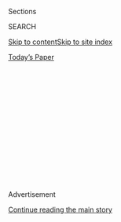 <div id="app">

<div>

<div>

<div>

<div class="NYTAppHideMasthead css-1q2w90k e1suatyy0">

<div class="section css-ui9rw0 e1suatyy2">

<div class="css-eph4ug er09x8g0">

<div class="css-6n7j50">

</div>

<span class="css-1dv1kvn">Sections</span>

<div class="css-10488qs">

<span class="css-1dv1kvn">SEARCH</span>

</div>

[Skip to content](#site-content)[Skip to site
index](#site-index)

</div>

<div class="css-10698na e1huz5gh0">

</div>

</div>

<div id="masthead-bar-one" class="section hasLinks css-15hmgas e1csuq9d3">

<div class="css-uqyvli e1csuq9d0">

</div>

<div class="css-1uqjmks e1csuq9d1">

</div>

<div class="css-9e9ivx">

[](https://myaccount.nytimes3xbfgragh.onion/auth/login?response_type=cookie&client_id=vi)

</div>

<div class="css-1bvtpon e1csuq9d2">

[Today’s
Paper](https://www.nytimes3xbfgragh.onion/section/todayspaper)

</div>

</div>

</div>

</div>

<div data-aria-hidden="false">

<div id="site-content" data-role="main">

<div>

<div class="css-1aor85t" style="opacity:0.000000001;z-index:-1;visibility:hidden">

<div class="css-1hqnpie">

<div class="css-epjblv">

<span class="css-z6pdnw">The Forgotten Colonial Forces of World War
II</span>

</div>

<div class="css-k008qs">

<div class="css-1iwv8en">

<span class="css-18z7m18"></span>

<div>

<div>

</div>

</div>

</div>

<span class="css-1n6z4y">https://nyti.ms/2GbYGc1</span>

<div class="css-1705lsu">

<div class="css-4xjgmj">

<div class="css-4skfbu" data-role="toolbar" data-aria-label="Social Media Share buttons, Save button, and Comments Panel with current comment count" data-testid="share-tools">

  - 
  - 
  - 
  - 
    
    <div class="css-6n7j50">
    
    </div>

  - 
  - 

</div>

</div>

</div>

</div>

</div>

</div>

<div class="css-13pd83m">

</div>

<div id="top-wrapper" class="css-1sy8kpn">

<div id="top-slug" class="css-l9onyx">

Advertisement

</div>

[Continue reading the main
story](#after-top)

<div class="ad top-wrapper" style="text-align:center;height:100%;display:block;min-height:250px">

<div id="top" class="place-ad" data-position="top" data-size-key="top">

</div>

</div>

<div id="after-top">

</div>

</div>

<div>

<div id="sponsor-wrapper" class="css-1hyfx7x">

<div id="sponsor-slug" class="css-19vbshk">

Supported by

</div>

[Continue reading the main
story](#after-sponsor)

<div id="sponsor" class="ad sponsor-wrapper" style="text-align:center;height:100%;display:block">

</div>

<div id="after-sponsor">

</div>

</div>

<div class="css-186x18t">

Beyond the World War II We Know

</div>

<div class="css-1vkm6nb ehdk2mb0">

# The Forgotten Colonial Forces of World War II

</div>

“There’s a scattered memory of their sacrifice all over Europe.” The
Allied powers relied on colonial troops to defeat the Axis, but their
contributions are not often recognized.

<div class="css-79elbk" data-testid="photoviewer-wrapper">

<div class="css-z3e15g" data-testid="photoviewer-wrapper-hidden">

</div>

<div class="css-1a48zt4 ehw59r15" data-testid="photoviewer-children">

![<span class="css-i48y28 e13ogyst0" data-aria-hidden="true">Indian Air
Force pilots with Vultee Vengeance bombers in Assam, India, in August
1944.</span><span class="css-ach9cc e1z0qqy90" itemprop="copyrightHolder"><span class="css-1ly73wi e1tej78p0">Credit...</span><span><span>Imperial
War
Museums</span></span></span>](https://static01.graylady3jvrrxbe.onion/images/2020/09/06/multimedia/01ww2-Colonial-forces-01/01ww2-Colonial-forces-01-articleLarge.jpg?quality=75&auto=webp&disable=upscale)

</div>

</div>

<div class="css-18e8msd">

<div class="css-vp77d3 epjyd6m0">

<div class="css-hus3qt ey68jwv0" data-aria-hidden="true">

[![Maria
Abi-Habib](https://static01.graylady3jvrrxbe.onion/images/2018/10/08/multimedia/author-maria-abi-habib/author-maria-abi-habib-thumbLarge.png
"Maria Abi-Habib")](https://www.nytimes3xbfgragh.onion/by/maria-abi-habib)

</div>

<div class="css-1baulvz">

By [<span class="css-1baulvz last-byline" itemprop="name">Maria
Abi-Habib</span>](https://www.nytimes3xbfgragh.onion/by/maria-abi-habib)

</div>

</div>

  - 
    
    <div class="css-1ea1lzw e16638kd2">
    
    Published Sept. 1, 2020Updated Sept. 3,
    2020
    
    </div>

  - 
    
    <div class="css-4xjgmj">
    
    <div class="css-pvvomx" data-role="toolbar" data-aria-label="Social Media Share buttons, Save button, and Comments Panel with current comment count" data-testid="share-tools">
    
      - 
      - 
      - 
      - 
        
        <div class="css-6n7j50">
        
        </div>
    
      - 
      - 
    
    </div>
    
    </div>

</div>

</div>

<div class="section meteredContent css-1r7ky0e" name="articleBody" itemprop="articleBody">

<div class="css-1fanzo5 StoryBodyCompanionColumn">

<div class="css-53u6y8">

***The latest article from “*[*Beyond the World War II We
Know*](https://www.nytimes3xbfgragh.onion/spotlight/beyond-wwii)*,” a
series from The Times that documents lesser-known stories from the war,
recounts the sacrifices of colonial forces, particularly British-backed
Indian troops who fought not only the Axis powers, but also their
compatriots.***

They fought in every theater of World War II, from North Africa to
Europe and as far east as Hong Kong. They died and went missing in the
tens of thousands. And they formed the[largest volunteer
force](https://web.archive.org/web/20100618081321/http://www.cwgc.org/admin/files/cwgc_india.pdf)
in history. But their contributions are often an afterthought in history
books.

The colonial forces that dotted the battle maps of World War II were
crucial for the Allies to fill out their ranks and keep up their
momentum. While India contributed the largest number of volunteers, at
some 2.5 million troops, Africans, Arabs and others fought and died for
the freedom of the Allied powers, although they were under the yoke of
colonial rule. “I always say, Britain didn’t fight the Second World War,
the British Empire did,” said Yasmin Khan, a historian at Oxford
University and author of “The Raj at War.”

</div>

</div>

<div class="css-1fanzo5 StoryBodyCompanionColumn">

<div class="css-53u6y8">

About 15 percent of all the Victoria Crosses — Britain’s highest
decoration for valor — awarded during the Second World War went to
Indian and Nepalese troops. The honor was bestowed upon service members
from other colonies as well. “If you look at Commonwealth graves, you
can find burial spots of Indians everywhere,” Khan said. “There’s a
scattered memory of their sacrifice all over
Europe.”

</div>

</div>

<div class="css-a7yk8a e73j0it0">

<div class="css-1xdhyk6 erfvjey0">

<span class="css-1ly73wi e1tej78p0">Image</span>

<div class="css-zjzyr8">

<div data-testid="lazyimage-container" style="height:384.08888888888885px">

</div>

</div>

</div>

<span class="css-i48y28 e13ogyst0" data-aria-hidden="true">King George
VI pinning the Victoria Cross on Sepoy Kamal Ram in July
1944.</span><span class="css-ach9cc e1z0qqy90" itemprop="copyrightHolder"><span class="css-1ly73wi e1tej78p0">Credit...</span><span>Imperial
War
Museums</span></span>

<div class="css-1xdhyk6 erfvjey0">

<span class="css-1ly73wi e1tej78p0">Image</span>

<div class="css-zjzyr8">

<div data-testid="lazyimage-container" style="height:384.73333333333335px">

</div>

</div>

</div>

<span class="css-i48y28 e13ogyst0" data-aria-hidden="true">A scout car
crew of Indian soldiers chat with young civilians in San Felice, Italy,
1943.</span><span class="css-ach9cc e1z0qqy90" itemprop="copyrightHolder"><span class="css-1ly73wi e1tej78p0">Credit...</span><span>Imperial
War Museums</span></span>

</div>

<div class="css-1fanzo5 StoryBodyCompanionColumn">

<div class="css-53u6y8">

While these colonial forces are often forgotten or overshadowed, they
not only helped the Allied powers win their war, they also set in motion
events that would eventually lead to some of the colonies’ independence.

Despite their sacrifices, these troops were never treated as equals.
They were largely under the command of European or American officers,
although they were skilled fighters and even helped patrol the streets
of London. It was difficult for them to rise up the ranks and become
officers. Their compensation was far less than that of their white
peers, and it worsened the darker their skin was. As poorly as Indian
soldiers were treated, their African peers fared far worse.

Their skill on the battlefield helped stoke nationalism at home;
however, the colonial forces were in many ways helping Britain maintain
its crumbling empire, as it came under onslaught by Japanese, Italian
and German forces.

</div>

</div>

<div class="css-79elbk" data-testid="photoviewer-wrapper">

<div class="css-z3e15g" data-testid="photoviewer-wrapper-hidden">

</div>

<div class="css-1a48zt4 ehw59r15" data-testid="photoviewer-children">

![<span class="css-i48y28 e13ogyst0" data-aria-hidden="true">Colonial
troops who fought in France’s First Free French Division in the Battle
of Bir Hakeim, Libya, in
1942.</span><span class="css-ach9cc e1z0qqy90" itemprop="copyrightHolder"><span class="css-1ly73wi e1tej78p0">Credit...</span><span>Adoc-Photos/Corbis,
via Getty
Images</span></span>](https://static01.graylady3jvrrxbe.onion/images/2020/09/06/multimedia/01ww2-Colonial-forces-02/merlin_176205108_dfd0c146-5f23-4d9a-a106-5c79191a1a11-articleLarge.jpg?quality=75&auto=webp&disable=upscale)

</div>

</div>

<div class="css-1fanzo5 StoryBodyCompanionColumn">

<div class="css-53u6y8">

Although the battlefronts of Europe were romanticized in novels, history
books and films, much of the war was fought in and over British (and to
a lesser extent, French) colonies, with front lines springing up from
North Africa to East Asia as both sides vied for control of the regions’
vast resources and wealth to sustain their militaries. In June 1940, the
Axis powers launched the North Africa campaign and fighting broke out
across Algeria, Morocco, Egypt and Tunisia as they tried to wrest those
colonies from British and French rule. Japan snatched up British
colonies like Singapore and Burma (now Myanmar) and tried to invade
India.

It would be the entry of the world’s most vocal supporter of liberty and
self-determination, the United States, that would help the Allies
restore their momentum and shift the tide against the
Axis.

</div>

</div>

<div class="css-a7yk8a e73j0it0">

<div class="css-1xdhyk6 erfvjey0">

<span class="css-1ly73wi e1tej78p0">Image</span>

<div class="css-zjzyr8">

<div data-testid="lazyimage-container" style="height:241.02222222222224px">

</div>

</div>

</div>

<span class="css-i48y28 e13ogyst0" data-aria-hidden="true">Nepalese
soldiers, or Gurkhas, manning a mortar during training exercises in what
was then British-occupied Malaya, January
1942.</span><span class="css-ach9cc e1z0qqy90" itemprop="copyrightHolder"><span class="css-1ly73wi e1tej78p0">Credit...</span><span>Associated
Press</span></span>

<div class="css-1xdhyk6 erfvjey0">

<span class="css-1ly73wi e1tej78p0">Image</span>

<div class="css-zjzyr8">

<div data-testid="lazyimage-container" style="height:242.31111111111113px">

</div>

</div>

</div>

<span class="css-i48y28 e13ogyst0" data-aria-hidden="true">British,
South African and East African troops assemble on the beach of Majunga,
Madagascar in November
1942.</span><span class="css-ach9cc e1z0qqy90" itemprop="copyrightHolder"><span class="css-1ly73wi e1tej78p0">Credit...</span><span>Associated
Press</span></span>

</div>

<div class="css-79elbk" data-testid="photoviewer-wrapper">

<div class="css-z3e15g" data-testid="photoviewer-wrapper-hidden">

</div>

<div class="css-1a48zt4 ehw59r15" data-testid="photoviewer-children">

<div class="css-1xdhyk6 erfvjey0">

<span class="css-1ly73wi e1tej78p0">Image</span>

<div class="css-zjzyr8">

<div data-testid="lazyimage-container" style="height:273.88888888888886px">

</div>

</div>

</div>

<span class="css-i48y28 e13ogyst0" data-aria-hidden="true">Indian Air
Force officers in their mess hall at Imphal in Manipur,
India.</span><span class="css-ach9cc e1z0qqy90" itemprop="copyrightHolder"><span class="css-1ly73wi e1tej78p0">Credit...</span><span>Imperial
War Museums</span></span>

</div>

</div>

<div class="css-1fanzo5 StoryBodyCompanionColumn">

<div class="css-53u6y8">

But the alliance between the United States and Britain was forged in
tension over their clashing stances on colonialism. While the United
States remained on the sidelines for nearly half of the war, its calls
to end colonialism irked Britain, which needed its colonies more than
ever, as its financial reserves were nearly exhausted.

Indians were angry when Britain, which ruled them, declared war on Nazi
Germany in 1939 and exploited their resources to support the conflict.
Some Indians, such as upper-caste urbanites, were loyal to the raj —
British rule over India — and fought enthusiastically for the Allies,
but the vast majority volunteered because they were offered land, a
stable salary and steady meals. Others joined to refine their technical
or engineering skills as the military modernized over the course of the
war, allowing them to gain experience with more complicated machinery as
it was introduced.

<div class="css-1q1hscp">

<div class="css-1xk4eoy">

<div id="WAR">

</div>

</div>

</div>

</div>

</div>

<div class="css-1fanzo5 StoryBodyCompanionColumn">

<div class="css-53u6y8">

In August 1941, Prime Minister Winston Churchill and President Franklin
D. Roosevelt signed what became known as the [Atlantic
Charter](https://www.un.org/en/sections/history-united-nations-charter/1941-atlantic-charter/index.html),
a new vision for the postwar world, highlighting the right of all people
to self-determination. Though the United States had not yet entered the
war as a combatant, it was supplying military hardware to Britain and
created the document as a justification for its support to the Allies,
laying out its anti-fascist hopes for the world. Britain was desperate
to bind itself to the United States and persuade it the join the war,
and Churchill begrudgingly signed the statement, although it challenged
the very foundation of the empire.

The Atlantic Charter spurred hopes of independence among the British
colonies. But a month after the charter was signed, Churchill clarified
that the right to self-determination outlined in the document applied
only to countries under German occupation. The damage, however, was
already done.

In 1942, Mohandas K. Gandhi began his Quit India movement, demanding the
end of British rule, galvanizing Indians against British colonial forces
and threatening the economic and natural resources London needed to
continue fighting.

A star of the Indian independence movement, Subhas Chandra Bose, split
with Gandhi’s nonviolent campaign and aligned himself with the Axis
powers, who he believed would empower him to raise an army and win
India’s autonomy. Bose toured the prison camps of Europe and Asia,
building a force by recruiting Indian expatriates and Indian prisoners
of
war.

</div>

</div>

<div class="css-79elbk" data-testid="photoviewer-wrapper">

<div class="css-z3e15g" data-testid="photoviewer-wrapper-hidden">

</div>

<div class="css-1a48zt4 ehw59r15" data-testid="photoviewer-children">

<div class="css-1xdhyk6 erfvjey0">

<span class="css-1ly73wi e1tej78p0">Image</span>

<div class="css-zjzyr8">

<div data-testid="lazyimage-container" style="height:308.0444444444445px">

</div>

</div>

</div>

<span class="css-i48y28 e13ogyst0" data-aria-hidden="true">Indian
nationalist leader Subash Chandra Bose, right, with Japanese Prime
Minister Hideki Tojo in 1944 at a parade in support of Indian national
independence in Shonan,
Japan.</span><span class="css-ach9cc e1z0qqy90" itemprop="copyrightHolder"><span class="css-1ly73wi e1tej78p0">Credit...</span><span>Keystone-France/Gamma-Rapho,
via Getty Images</span></span>

</div>

</div>

<div class="css-1fanzo5 StoryBodyCompanionColumn">

<div class="css-53u6y8">

Bose’s military, the Indian National Army, was a roughly 40,000-strong
force. By 1943, he established the Azad Hind, or the provisional
government of India in exile, in Japanese-occupied Singapore and
declared war on the Allied powers. Bose’s ultimate goal was to invade
India and liberate it from the British. Once the I.N.A. and the Axis
invaded, Bose bet, Indians would rise up en masse. The British forbade
their media from reporting on the rogue force, worried it would spur
Indian troop defections.

In March 1944, Bose had his chance to shatter British rule. The Japanese
military, with the support of the I.N.A., launched Operation U-Go, a
campaign to invade northeast India from Burma and smash a buildup of
Allied forces in the area. If the Japanese and the I.N.A. prevailed,
they could extract India’s resources to revitalize their war effort,
perhaps prolonging the war, and use India’s strategic ports to cut off
Allied supply lines spanning from East to West.

</div>

</div>

<div class="css-1fanzo5 StoryBodyCompanionColumn">

<div class="css-53u6y8">

But they faced stiff resistance from Allied forces, which were
overwhelmingly nonwhite — about 70 percent of the fighting force was
from India and to a lesser extent, African colonies. (British forces
were reluctant to serve in India, preferring the glamour of the European
front lines.) The fight, known as the Battle of Kohima and Imphal,
produced some of the worst bloodshed of the war in Asia.

As Britain-backed Indian troops killed their own compatriots, those
under Bose’s command, they also killed thousands of Japanese, considered
some of the best fighters in World War II. The Japanese 15th Army,
[85,000 strong at the
start](https://www.nytimes3xbfgragh.onion/2014/06/22/world/asia/a-largely-indian-victory-in-world-war-ii-mostly-forgotten-in-india.html)
of the invasion, saw 53,000 troops dead or missing by the battle’s end.

The defeat, one of the most devastating of the war for Japanese ground
forces, helped the Indian military come into its own, historians
believe, and helped spur nationalist movements in India and parts of
Africa.

“They demanded their liberation,” said the historian Kaushik Roy, a
professor at Jadavpur University in Kolkata, India. “There was this
feeling, ‘why should we fight to preserve colonialism?’”

It took a few years after the war ended, but the nationalists prevailed.
Britain dismantled its empire, and the colonial troops it used to prop
up its rule across the world were rolled into the national armies of the
independent states that formed out of the wreckage. India was granted
independence in 1947.

“Once that lifeblood of colonialism was broken,” Roy added, “they gained
confidence in their demands to rule themselves.”

-----

</div>

</div>

<div>

</div>

</div>

<div>

</div>

<div>

</div>

<div>

</div>

<div>

<div id="bottom-wrapper" class="css-1ede5it">

<div id="bottom-slug" class="css-l9onyx">

Advertisement

</div>

[Continue reading the main
story](#after-bottom)

<div id="bottom" class="ad bottom-wrapper" style="text-align:center;height:100%;display:block;min-height:90px">

</div>

<div id="after-bottom">

</div>

</div>

</div>

</div>

</div>

## Site Index

<div>

</div>

## Site Information Navigation

  - [© <span>2020</span> <span>The New York Times
    Company</span>](https://help.nytimes3xbfgragh.onion/hc/en-us/articles/115014792127-Copyright-notice)

<!-- end list -->

  - [NYTCo](https://www.nytco.com/)
  - [Contact
    Us](https://help.nytimes3xbfgragh.onion/hc/en-us/articles/115015385887-Contact-Us)
  - [Work with us](https://www.nytco.com/careers/)
  - [Advertise](https://nytmediakit.com/)
  - [T Brand Studio](http://www.tbrandstudio.com/)
  - [Your Ad
    Choices](https://www.nytimes3xbfgragh.onion/privacy/cookie-policy#how-do-i-manage-trackers)
  - [Privacy](https://www.nytimes3xbfgragh.onion/privacy)
  - [Terms of
    Service](https://help.nytimes3xbfgragh.onion/hc/en-us/articles/115014893428-Terms-of-service)
  - [Terms of
    Sale](https://help.nytimes3xbfgragh.onion/hc/en-us/articles/115014893968-Terms-of-sale)
  - [Site
    Map](https://spiderbites.nytimes3xbfgragh.onion)
  - [Help](https://help.nytimes3xbfgragh.onion/hc/en-us)
  - [Subscriptions](https://www.nytimes3xbfgragh.onion/subscription?campaignId=37WXW)

</div>

</div>

</div>

</div>
